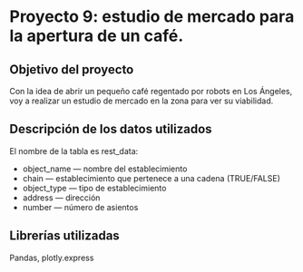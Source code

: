 # Proyecto 9: estudio de mercado para la apertura de un café.

## Objetivo del proyecto

Con la idea de abrir un pequeño café regentado por robots en Los Ángeles, voy a realizar un estudio de mercado en la zona para ver su viabilidad.

## Descripción de los datos utilizados

El nombre de la tabla es rest_data:

- object_name — nombre del establecimiento
- chain — establecimiento que pertenece a una cadena (TRUE/FALSE)
- object_type — tipo de establecimiento
- address — dirección
- number — número de asientos

## Librerías utilizadas

Pandas, plotly.express
